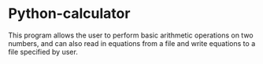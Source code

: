 # Python-calculator
This program allows the user to perform basic arithmetic operations on two numbers, and can also read in equations from a file and write equations to a file specified by user.

